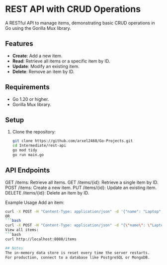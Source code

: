 # REST API with CRUD Operations

A RESTful API to manage items, demonstrating basic CRUD operations in Go using the Gorilla Mux library.

## Features
- **Create**: Add a new item.
- **Read**: Retrieve all items or a specific item by ID.
- **Update**: Modify an existing item.
- **Delete**: Remove an item by ID.

## Requirements
- Go 1.20 or higher.
- Gorilla Mux library.

## Setup
1. Clone the repository:
   ```bash
   git clone https://github.com/arxel2468/Go-Projects.git
   cd Intermediate/rest-api
   go mod tidy
   go run main.go


## API Endpoints
GET /items: Retrieve all items.
GET /items/{id}: Retrieve a single item by ID.
POST /items: Create a new item.
PUT /items/{id}: Update an existing item.
DELETE /items/{id}: Delete an item by ID.


Example Usage
Add an item:
   ```bash
   curl -X POST -H "Content-Type: application/json" -d '{"name": "Laptop", "price": 1200}' http://localhost:8080/items
OR
   ```bash
   curl -X POST -H "Content-Type: application/json" -d "{\"name\": \"Laptop\", \"price\": 1200}" http://localhost:8080/items
View all items:
   ```bash
   curl http://localhost:8080/items

## Notes
The in-memory data store is reset every time the server restarts.
For production, connect to a database like PostgreSQL or MongoDB.